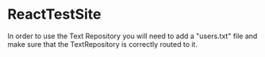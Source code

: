 # ReactTestSite

In order to use the Text Repository you will need to add a "users.txt" file and make sure that the TextRepository is correctly routed to it.
